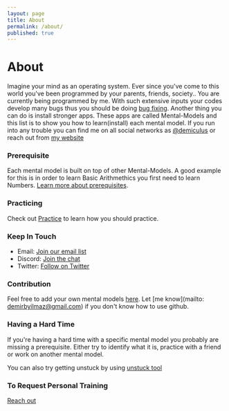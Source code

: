 ```yaml
---
layout: page
title: About
permalink: /about/
published: true
---
```


# About

Imagine your mind as an operating system. Ever since you've come to this world you've been programmed by your parents, friends, society.. You are currently being programmed by me. With such extensive inputs your codes develop many bugs thus you should be doing [bug fixing](https://mmpractices.com/bug-fixing/). Another thing you can do is install stronger apps. These apps are called Mental-Models and this list is to show you how to learn(install) each mental model. If you run into any trouble you can find me on all social networks as [@demiculus](https://twitter.com/demiculus) or reach out from [my website](https://demiculus.com/)

### Prerequisite

Each mental model is built on top of other Mental-Models. 
A good example for this is in order to learn Basic Arithmethics you first need to learn Numbers. [Learn more about prerequisites](https://mmpractices.com/mental_models/prerequisites/).

### Practicing

Check out [Practice](/practice) to learn how you should practice.

### Keep In Touch 

<script>
    var ml_webform_1742136 = ml_account('webforms', '1742136', 'z9u7t4', 'load');
    ml_webform_1742136('animation', 'fadeIn');
</script>

- Email: <a class="btn btn-primary my-3" href="javascript:;" onclick="ml_webform_1742136('show')">Join our email list</a>
- Discord: <a class="btn btn-primary my-3" href="https://discord.gg/mdTQnNH" target="_blank">Join the chat</a>
- Twitter: <a class="btn btn-primary my-3" href="https://twitter.com/demiculus" target="_blank">Follow on Twitter</a>

### Contribution

Feel free to add your own mental models [here](https://github.com/demiculus/mentalmodel/tree/master/_mental_models). Let [me know](mailto: demirbyilmaz@gmail.com) if you don't know how to use github.

### Having a Hard Time

If you're having a hard time with a specific mental model you probably are missing a prerequisite. Either try to identify what it is, practice with a friend or work on another mental model. 

You can also try getting unstuck by using [unstuck tool](/unstuck)

<!-- ### Practice Days

Spacing Effect - https://collegeinfogeek.com/spaced-repetition-memory-technique/
This doesn't seem to work very well to attain new habits (change your brain) but works to keep information. I suggest practicing daily for the first 20 days. -->

### To Request Personal Training

[Reach out](https://demiculus.com/)